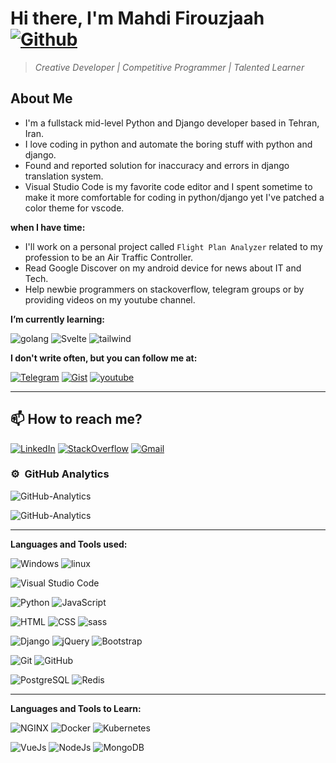 # Hi there, I'm Mahdi Firouzjaah [![Github](https://img.shields.io/github/followers/mh-firouzjaah?label=Follow%20me&style=social)](https://github.com/mh-firouzjaah)

> _Creative Developer | Competitive Programmer | Talented Learner_

## About Me

- I'm a fullstack mid-level Python and Django developer based in Tehran, Iran.
- I love coding in python and automate the boring stuff with python and django.
- Found and reported solution for inaccuracy and errors in django translation system.
- Visual Studio Code is my favorite code editor and I spent sometime to make it more comfortable for coding in python/django yet I've patched a color theme for vscode.

**when I have time:**

- I'll work on a personal project called `Flight Plan Analyzer` related to
  my profession to be an Air Traffic Controller.
- Read Google Discover on my android device for news about IT and Tech.
- Help newbie programmers on stackoverflow, telegram groups or by providing videos on my youtube channel.

**I’m currently learning:**

![golang](https://img.shields.io/badge/-Go-333?style=flat&logo=go)
![Svelte](https://img.shields.io/badge/-SvelteJs-333?style=flat&logo=Svelte)
![tailwind](https://img.shields.io/badge/-Tailwind%20CSS-333?style=flat&logo=tailwind-css)

**I don't write often, but you can follow me at:**

[![Telegram](https://img.shields.io/badge/-Telegram-333?style=flat&logo=telegram)](https://t.me/programming_tricks)
[![Gist](https://img.shields.io/badge/-Gist-333?style=flat&logo=github&logoColor=white)](https://gist.github.com/mh-firouzjaah)
[![youtube](https://img.shields.io/badge/-YouTube-D14836?style=flat&logo=youtube&logoColor=white)](https://www.youtube.com/channel/UCj1NjFqz4gEBjL8DWkUJBQw)

---

## 📫 How to reach me?

[![LinkedIn](https://img.shields.io/badge/-LinkedIn-blue?style=flat-square&logo=linkedin)](https://linkedin.com/in/mahdi-firouzjaah)
[![StackOverflow](https://img.shields.io/badge/-StackOverflow-FE7A16?style=flat-square&logo=stack-overflow&logoColor=white)](https://stackoverflow.com/users/10651401/mahdi-firouzjah)
[![Gmail](https://img.shields.io/badge/Gmail-D14836?style=flat&logo=gmail&logoColor=white)](mailto:mh.firouzjah@gmail.com)

### ⚙️ &nbsp;GitHub Analytics

![GitHub-Analytics](https://github-readme-stats.vercel.app/api/top-langs/?username=mh-firouzjaah&layout=compact&langs_count=8&theme=darcula)

![GitHub-Analytics](https://github-readme-stats.vercel.app/api?username=mh-firouzjaah&show_icons=true&theme=darcula&include_all_commits=true&count_private=true)

---

**Languages and Tools used:**

![Windows](https://img.shields.io/badge/-Windows-333?style=flat&logo=windows&logoColor=0078d7)
![linux](https://img.shields.io/badge/-linux-333?style=flat&logo=linux&logoColor=ghostwhite)

![Visual Studio Code](https://img.shields.io/badge/-VSCode-333?style=flat&logo=visual-studio-code&logoColor=0078d7)

![Python](https://img.shields.io/badge/-Python-333?style=flat&logo=python&logoColor=4584b6)
![JavaScript](https://img.shields.io/badge/-JavaScript-333?style=flat&logo=javascript&logoColor=f7df1e)

![HTML](https://img.shields.io/badge/-HTML-333?style=flat&logo=HTML5)
![CSS](https://img.shields.io/badge/-CSS-333?style=flat&logo=CSS3&logoColor=0078d7)
![sass](https://img.shields.io/badge/-sass-333?style=flat&logo=sass)

![Django](https://img.shields.io/badge/-Django-092e20?style=flat&logo=django)
![jQuery](https://img.shields.io/badge/-jQuery-333?style=flat&logo=jQuery&logoColor=7acef4)
![Bootstrap](https://img.shields.io/badge/-Bootstrap-333?style=flat&logo=bootstrap)

![Git](https://img.shields.io/badge/-Git-333?style=flat&logo=git)
![GitHub](https://img.shields.io/badge/-GitHub-333?style=flat&logo=github&logoColor=white)

![PostgreSQL](https://img.shields.io/badge/-PostgreSQL-333?style=flat&logo=postgresql)
![Redis](https://img.shields.io/badge/-Redis-333?style=flat&logo=Redis)

---

**Languages and Tools to Learn:**

![NGINX](https://img.shields.io/badge/-NGINX-333?style=flat&logo=nginx&logoColor=green)
![Docker](https://img.shields.io/badge/-Docker-333?style=flat&logo=Docker)
![Kubernetes](https://img.shields.io/badge/-Kubernetes-333?style=flat&logo=Kubernetes)

![VueJs](https://img.shields.io/badge/-VueJs-333?style=flat&logo=Vue-dot-js)
![NodeJs](https://img.shields.io/badge/-NodeJs-333?style=flat&logo=Node-dot-js)
![MongoDB](https://img.shields.io/badge/-MongoDB-333?style=flat&logo=mongodb)
